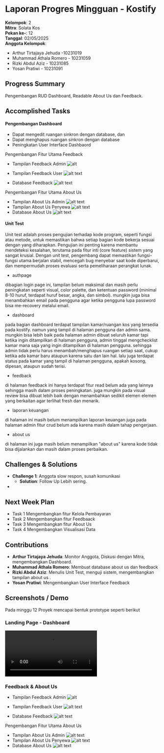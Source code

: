 # Laporan Progres Mingguan - Kostify
**Kelompok**: 2  
**Mitra**: Solata Kos  
**Pekan ke-**: 12  
**Tanggal**: 02/05/2025  
**Anggota Kelompok**:
- Arthur Tirtajaya Jehuda -10231019
- Muhammad Athala Romero - 10231059
- Rizki Abdul Aziz - 10231085
- Yosan Pratiwi - 10231091
## Progress Summary
Pengembangan RUD Dashboard, Readable About Us dan Feedback.  

## Accomplished Tasks

#### Pengembangan Dashboard

- Dapat mengedit ruangan sinkron dengan database, dan 
- Dapat menghapus ruangan sinkron dengan database
- Peningkatan User Interface Dashbaord


Pengembangan Fitur Utama Feedback 
- Tampilan Feedback Admin
![alt ](<WhatsApp Image 2025-05-02 at 12.34.32_fc633203.jpg>)

- Tampilan Feedback User
![alt text](<WhatsApp Image 2025-05-02 at 12.35.15_70f99462.jpg>)

- Database Feedback
![alt text](<WhatsApp Image 2025-05-02 at 12.37.43_c4206dac.jpg>)

Pengembangan Fitur Utama About Us 
- Tampilan About Us Admin
![alt text](<WhatsApp Image 2025-05-02 at 12.33.59_728c2c10.jpg>)
- Tampilan About Us Penyewa
![alt text](<WhatsApp Image 2025-05-02 at 12.35.31_032f345a.jpg>)
- Database About Us 
![alt text](<WhatsApp Image 2025-05-02 at 12.37.10_34e933e4.jpg>)


#### Unit Test
Unit test adalah proses pengujian terhadap kode program, seperti fungsi atau metode, untuk memastikan bahwa setiap bagian kode bekerja sesuai dengan yang diharapkan. Pengujian ini penting karena membantu mendeteksi kesalahan, terutama pada fitur inti (core feature) sistem yang sangat krusial. Dengan unit test, pengembang dapat memastikan fungsi-fungsi utama berjalan stabil, mencegah bug menyebar saat kode diperbarui, dan mempermudah proses evaluasi serta pemeliharaan perangkat lunak.

- authpage

dibagian login page ini, tampilan belum maksimal dan masih perlu peningkatan seperti visual, color palette, dan ketentuan password (minimal 8-10 huruf, terdapat huruf besar, angka, dan simbol). mungkin juga bisa menambahkan email pada pengguna agar ketika pengguna lupa password bisa me-recovery melalui email.

- dashboard

pada bagian dashboard terdapat tampilan kamar/ruangan kos yang tersedia pada kostify. namun yang tampil di halaman pengguna dan admin sama. mungkin bisa lebih baik pada halaman admin dibuat seluruh kamar tapi ketika ingin ditampilkan di halaman pengguna, admin tinggal mengchecklist kamar mana saja yang ingin ditampilkan di halaman pengguna. sehingga admin tidak perlu harus menambah/menghapus ruangan setiap saat, cukup ketika ada kamar baru ataupun karena satu dan lain hal. lalu juga terdapat status pada kamar yang tampil di halaman pengguna, apakah kosong, dipesan, ataupun sudah terisi.

- feedback

di halaman feedback ini hanya terdapat fitur read belum ada yang lainnya sehingga masih dalam proses peningkatan. juga mungkin pada visual review bisa dibuat lebih baik dengan menambahkan sedikit elemen elemen yang berkaitan agar terlihat fresh dan menarik.

- laporan keuangan

di halaman ini masih belum menampilkan laporan keuangan juga pada halaman admin fitur crud belum ada karena masih dalam tahap pengerjaan.

- about us

di halaman ini juga masih belum menampilkan "about us" karena kode tidak bisa dijalankan dan masih dalam proses perbaikan.




## Challenges & Solutions
- **Challenge 1**: Anggota slow respon, susah komunikasi
  - **Solution**: Follow Up Lebih sering.
-
## Next Week Plan
- Task 1 Mengembangkan fitur Kelola Pembayaran 
- Task 2 Mengembangkan fitur Feedbaack
- Task 3 Mengembangkan fitur About Us
- Task 4 Mengembangkan Visualisasi Data

## Contributions
- **Arthur Tirtajaya Jehuda**: Monitor Anggota, Diskusi dengan Mitra, mengembangkan Dashboard.
- **Muhammad Athala Romero**: Membuat database about us dan feedback
- **Rizki Abdul Aziz**: Menulis Unit Test, menguji sistem, mengembangkan tampilan about us  .  
- **Yosan Pratiwi**: Mengembangkan User Interface Feedback
## Screenshots / Demo
Pada minggu 12 Proyek mencapai bentuk prototype seperti berikut

### Landing Page - Dashboard 
<video controls src="Demo.mp4" title="Title"></video>

### Feedback & About Us
- Tampilan Feedback Admin
![alt ](<WhatsApp Image 2025-05-02 at 12.34.32_fc633203.jpg>)

- Tampilan Feedback User
![alt text](<WhatsApp Image 2025-05-02 at 12.35.15_70f99462.jpg>)

- Database Feedback
![alt text](<WhatsApp Image 2025-05-02 at 12.37.43_c4206dac.jpg>)

Pengembangan Fitur Utama About Us 
- Tampilan About Us Admin
![alt text](<WhatsApp Image 2025-05-02 at 12.33.59_728c2c10.jpg>)
- Tampilan About Us Penyewa
![alt text](<WhatsApp Image 2025-05-02 at 12.35.31_032f345a.jpg>)
- Database About Us 
![alt text](<WhatsApp Image 2025-05-02 at 12.37.10_34e933e4.jpg>)
